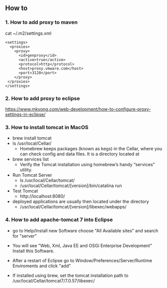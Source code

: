 ## How to

### 1. How to add proxy to maven
cat ~/.m2/settings.xml

```
<settings>
  <proxies>
    <proxy>
      <id>genproxy</id>
      <active>true</active>
      <protocol>http</protocol>
      <host>proxy.vmware.com</host>
      <port>3128</port>
    </proxy>
 </proxies>
</settings>
```
### 2. How to add proxy to eclipse

https://www.mkyong.com/web-development/how-to-configure-proxy-settings-in-eclipse/

### 3. How to install tomcat in MacOS

* brew install tomcat
* ls /usr/local/Cellar/ 
	* Homebrew keeps packages (known as kegs) in the Cellar, where you can check config and data files. It is a directory located at 
* brew services list
	* Verify the Tomcat installation using homebrew’s handy “services” utility.
* Run Tomcat Server
	* ls /usr/local/Cellar/tomcat/
	* /usr/local/Cellar/tomcat/[version]/bin/catalina run
* Test Tomcat 
	* http://localhost:8080/
* deployed applications are usually then located under the directory
	* /usr/local/Cellar/tomcat/[version]/libexec/webapps/

### 4. How to add apache-tomcat 7 into Eclipse 

* go to Help/Install new Software choose "All Available sites"
and search for "server"

* You will see "Web, Xml, Java EE and OSGi Enterprise Development" Install this Software.
* After a restart of Eclipse go to Window/Preferences/Server/Runtime Enviroments and click "add"
* If installed using brew, set the tomcat installation path to /usr/local/Cellar/tomcat7/7.0.57/libexec/ 